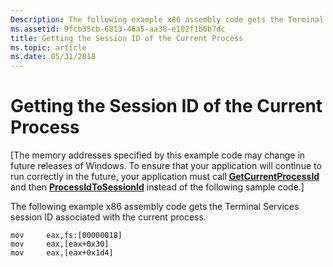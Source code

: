 ```yaml
---
Description: The following example x86 assembly code gets the Terminal Services session ID associated with the current process.
ms.assetid: 9fcb35cb-6813-46a5-aa38-e102f1b6b7dc
title: Getting the Session ID of the Current Process
ms.topic: article
ms.date: 05/31/2018
---
```


# Getting the Session ID of the Current Process

\[The memory addresses specified by this example code may change in future releases of Windows. To ensure that your application will continue to run correctly in the future, your application must call [**GetCurrentProcessId**](/windows/win32/api/processthreadsapi/nf-processthreadsapi-getcurrentprocessid) and then [**ProcessIdToSessionId**](/windows/win32/api/processthreadsapi/nf-processthreadsapi-processidtosessionid) instead of the following sample code.\]

The following example x86 assembly code gets the Terminal Services session ID associated with the current process.

``` syntax
mov     eax,fs:[00000018]
mov     eax,[eax+0x30]
mov     eax,[eax+0x1d4]
```

 

 